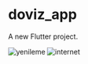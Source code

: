 # doviz_app

A new Flutter project.

![yenileme](https://user-images.githubusercontent.com/79714460/114533323-6fb22b00-9c56-11eb-9468-375c3851ccc4.gif)
![internet](https://user-images.githubusercontent.com/79714460/114533761-ed763680-9c56-11eb-87c1-aaed621da7b7.gif)



